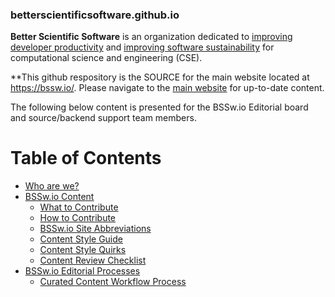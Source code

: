 ### betterscientificsoftware.github.io

**Better Scientific Software** is an organization dedicated to [improving developer productivity](Site/Categories/Topics/WhatIsProductivity.md) and [improving software sustainability](Site/Categories/Topics/WhatIsSustainability.md) for computational science and engineering (CSE).

**This github respository is the SOURCE for the main website located at https://bssw.io/. Please navigate to the [main website](https://bssw.io/) for up-to-date content.

The following below content is presented for the BSSw.io Editorial board and source/backend support team members.

Table of Contents
=================

<!--ts-->
   * [Who are we?](Documentation/WhoAreWe.md)
   * [BSSw.io Content](#README.md)
     * [What to Contribute](WhatToContribute.md)
     * [How to Contribute](HowToContribute.md)
     * [BSSw.io Site Abbreviations](Documentation/Abbreviations.md)	
     * [Content Style Guide](Documentation/ContentStyleGuide.md)
     * [Content Style Quirks](Documentation/StyleQuirks.md)
     * [Content Review Checklist](Documentation/ContentReviewchecklist.md)
   * [BSSw.io Editorial Processes](#README.md)
     * [Curated Content Workflow Process](Site/CuratedContentEditorialWorkflow.md)
<!--te-->


<!---
Publish: no
---!>
